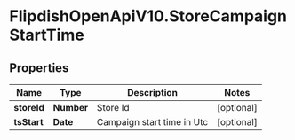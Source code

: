 # FlipdishOpenApiV10.StoreCampaignStartTime

## Properties
Name | Type | Description | Notes
------------ | ------------- | ------------- | -------------
**storeId** | **Number** | Store Id | [optional] 
**tsStart** | **Date** | Campaign start time in Utc | [optional] 


